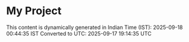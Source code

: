 # My Project

This content is dynamically generated in Indian Time (IST): 2025-09-18 00:44:35 IST
Converted to UTC: 2025-09-17 19:14:35 UTC

